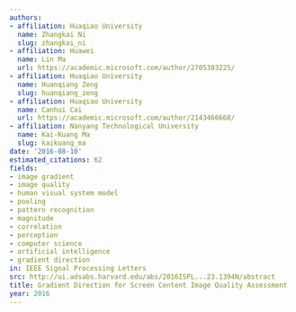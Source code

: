 ```yaml
---
authors:
- affiliation: Huaqiao University
  name: Zhangkai Ni
  slug: zhangkai_ni
- affiliation: Huawei
  name: Lin Ma
  url: https://academic.microsoft.com/author/2705303225/
- affiliation: Huaqiao University
  name: Huanqiang Zeng
  slug: huanqiang_zeng
- affiliation: Huaqiao University
  name: Canhui Cai
  url: https://academic.microsoft.com/author/2143466668/
- affiliation: Nanyang Technological University
  name: Kai-Kuang Ma
  slug: kaikuang_ma
date: '2016-08-10'
estimated_citations: 62
fields:
- image gradient
- image quality
- human visual system model
- pooling
- pattern recognition
- magnitude
- correlation
- perception
- computer science
- artificial intelligence
- gradient direction
in: IEEE Signal Processing Letters
src: http://ui.adsabs.harvard.edu/abs/2016ISPL...23.1394N/abstract
title: Gradient Direction for Screen Content Image Quality Assessment
year: 2016
---
```

